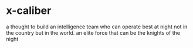 # x-caliber
a thought to build an intelligence team who can operate best at night not in the country but in the world.
an elite force that can be the knights of the night
